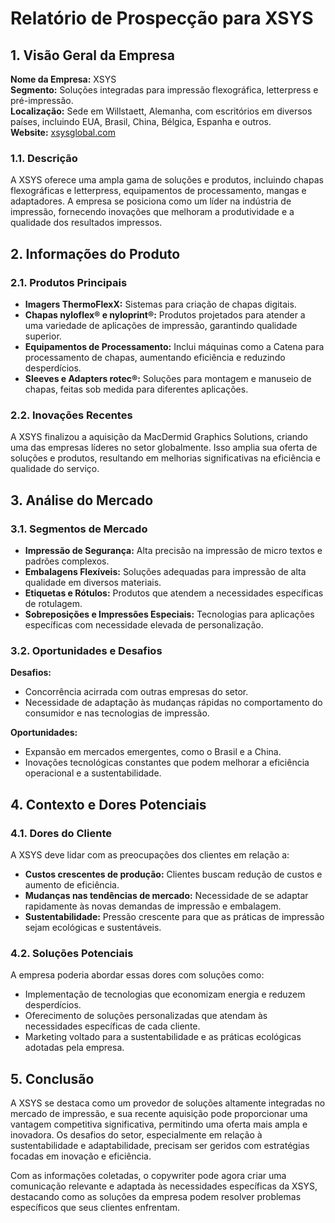 # Relatório de Prospecção para XSYS

## 1. Visão Geral da Empresa
**Nome da Empresa:** XSYS  
**Segmento:** Soluções integradas para impressão flexográfica, letterpress e pré-impressão.  
**Localização:** Sede em Willstaett, Alemanha, com escritórios em diversos países, incluindo EUA, Brasil, China, Bélgica, Espanha e outros.  
**Website:** [xsysglobal.com](https://xsysglobal.com)

### 1.1. Descrição
A XSYS oferece uma ampla gama de soluções e produtos, incluindo chapas flexográficas e letterpress, equipamentos de processamento, mangas e adaptadores. A empresa se posiciona como um líder na indústria de impressão, fornecendo inovações que melhoram a produtividade e a qualidade dos resultados impressos.

## 2. Informações do Produto
### 2.1. Produtos Principais
- **Imagers ThermoFlexX:** Sistemas para criação de chapas digitais.
- **Chapas nyloflex® e nyloprint®:** Produtos projetados para atender a uma variedade de aplicações de impressão, garantindo qualidade superior.
- **Equipamentos de Processamento:** Inclui máquinas como a Catena para processamento de chapas, aumentando eficiência e reduzindo desperdícios.
- **Sleeves e Adapters rotec®:** Soluções para montagem e manuseio de chapas, feitas sob medida para diferentes aplicações.

### 2.2. Inovações Recentes
A XSYS finalizou a aquisição da MacDermid Graphics Solutions, criando uma das empresas líderes no setor globalmente. Isso amplia sua oferta de soluções e produtos, resultando em melhorias significativas na eficiência e qualidade do serviço.

## 3. Análise do Mercado
### 3.1. Segmentos de Mercado
- **Impressão de Segurança:** Alta precisão na impressão de micro textos e padrões complexos.
- **Embalagens Flexíveis:** Soluções adequadas para impressão de alta qualidade em diversos materiais.
- **Etiquetas e Rótulos:** Produtos que atendem a necessidades específicas de rotulagem.
- **Sobreposições e Impressões Especiais:** Tecnologias para aplicações específicas com necessidade elevada de personalização.

### 3.2. Oportunidades e Desafios
**Desafios:**  
- Concorrência acirrada com outras empresas do setor.
- Necessidade de adaptação às mudanças rápidas no comportamento do consumidor e nas tecnologias de impressão.

**Oportunidades:**  
- Expansão em mercados emergentes, como o Brasil e a China.
- Inovações tecnológicas constantes que podem melhorar a eficiência operacional e a sustentabilidade.

## 4. Contexto e Dores Potenciais
### 4.1. Dores do Cliente
A XSYS deve lidar com as preocupações dos clientes em relação a:
- **Custos crescentes de produção:** Clientes buscam redução de custos e aumento de eficiência.
- **Mudanças nas tendências de mercado:** Necessidade de se adaptar rapidamente às novas demandas de impressão e embalagem.
- **Sustentabilidade:** Pressão crescente para que as práticas de impressão sejam ecológicas e sustentáveis.

### 4.2. Soluções Potenciais
A empresa poderia abordar essas dores com soluções como:
- Implementação de tecnologias que economizam energia e reduzem desperdícios.
- Oferecimento de soluções personalizadas que atendam às necessidades específicas de cada cliente.
- Marketing voltado para a sustentabilidade e as práticas ecológicas adotadas pela empresa.

## 5. Conclusão
A XSYS se destaca como um provedor de soluções altamente integradas no mercado de impressão, e sua recente aquisição pode proporcionar uma vantagem competitiva significativa, permitindo uma oferta mais ampla e inovadora. Os desafios do setor, especialmente em relação à sustentabilidade e adaptabilidade, precisam ser geridos com estratégias focadas em inovação e eficiência. 

Com as informações coletadas, o copywriter pode agora criar uma comunicação relevante e adaptada às necessidades específicas da XSYS, destacando como as soluções da empresa podem resolver problemas específicos que seus clientes enfrentam.